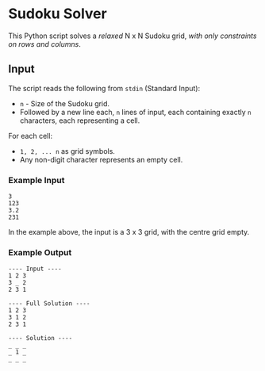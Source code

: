 # Sudoku Solver

This Python script solves a _relaxed_ N x N Sudoku grid, _with only constraints on rows and columns_.

## Input
The script reads the following from `stdin` (Standard Input):
- `n` - Size of the Sudoku grid.
- Followed by a new line each, `n` lines of input, each containing exactly `n` characters, each representing a cell.

For each cell:
- `1, 2, ... n` as grid symbols.
- Any non-digit character represents an empty cell.

### Example Input
```
3
123
3.2
231
```

In the example above, the input is a 3 x 3 grid, with the centre grid empty.

### Example Output
```
---- Input ----
1 2 3
3 _ 2
2 3 1

---- Full Solution ----
1 2 3
3 1 2
2 3 1

---- Solution ----
_ _ _
_ 1 _
_ _ _
```
